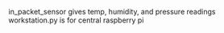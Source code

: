 in_packet_sensor gives temp, humidity, and pressure readings
workstation.py is for central raspberry pi
